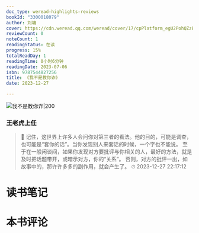 ```yaml
---
doc_type: weread-highlights-reviews
bookId: "3300018079"
author: 刘墉
cover: https://cdn.weread.qq.com/weread/cover/17/cpPlatform_egU2PohQZzEn8dQu5dYEWj/t7_cpPlatform_egU2PohQZzEn8dQu5dYEWj.jpg
reviewCount: 0
noteCount: 1
readingStatus: 在读
progress: 15%
totalReadDay: 1
readingTime: 0小时6分钟
readingDate: 2023-07-06
isbn: 9787544827256
title: 《我不是教你诈》
date: 2023-12-27

---
```


![ 我不是教你诈|200](https://cdn.weread.qq.com/weread/cover/17/cpPlatform_egU2PohQZzEn8dQu5dYEWj/t7_cpPlatform_egU2PohQZzEn8dQu5dYEWj.jpg)


### 王老虎上任

> 📌 记住，这世界上许多人会问你对第三者的看法。他的目的，可能是调查，也可能是“套你的话”。当你发现别人来套话的时候，一个字也不能说。
至于在一般闲谈间，如果你发现对方要批评与你相关的人，最好的方法，就是及时把话题带开，或暗示对方，你的“关系”。
否则，对方的批评一出，如故事中的，那许许多多的副作用，就会产生了。 
> ⏱ 2023-12-27 22:17:12 


# 读书笔记


# 本书评论
